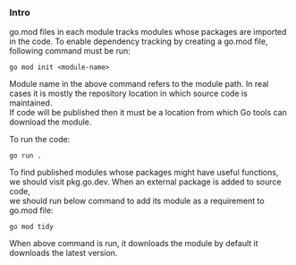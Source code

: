 ### Intro

go.mod files in each module tracks modules whose packages are imported in the code.
To enable dependency tracking  by creating a go.mod file,<br>following command must be
run:  

    go mod init <module-name>

Module name in the above command refers to the module path. In real cases it is 
mostly the repository location in which source code is maintained.<br>If code will be
published then it must be a location from which Go tools can download the module.

To run the code:

    go run .

To find published modules whose packages might have useful functions,  we should 
visit pkg.go.dev. When an external package is added to source code,<br>we should run
below command to add its module as a requirement to go.mod file:
  
    go mod tidy

When above command is run, it downloads the module by default it downloads the latest
version.
